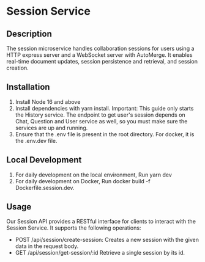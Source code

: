 # Session Service

## Description

The session microservice handles collaboration sessions for users using a HTTP express server and a WebSocket server with AutoMerge. It enables real-time document updates, session persistence and retrieval, and session creation.

## Installation

1. Install Node 16 and above
2. Install dependencies with yarn install.
   Important: This guide only starts the History service. The endpoint to get user's session depends on Chat, Question and User service as well, so you must make sure the services are up and running.
3. Ensure that the .env file is present in the root directory. For docker, it is the .env.dev file.

## Local Development

1. For daily development on the local environment,
   Run yarn dev
2. For daily development on Docker,
   Run docker build -f Dockerfile.session.dev.

## Usage

Our Session API provides a RESTful interface for clients to interact with the Session Service. It supports the following operations:

- POST /api/session/create-session: Creates a new session with the given data in the request body.
- GET /api/session/get-session/:id Retrieve a single session by its id.
